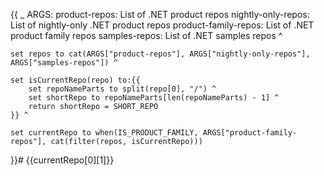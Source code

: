 {{
    _ ARGS:
      product-repos: List of .NET product repos
      nightly-only-repos: List of nightly-only .NET product repos
      product-family-repos: List of .NET product family repos
      samples-repos: List of .NET samples repos ^

    set repos to cat(ARGS["product-repos"], ARGS["nightly-only-repos"], ARGS["samples-repos"]) ^

    set isCurrentRepo(repo) to:{{
        set repoNameParts to split(repo[0], "/") ^
        set shortRepo to repoNameParts[len(repoNameParts) - 1] ^
        return shortRepo = SHORT_REPO
    }} ^

    set currentRepo to when(IS_PRODUCT_FAMILY, ARGS["product-family-repos"], cat(filter(repos, isCurrentRepo)))

}}# {{currentRepo[0][1]}}
